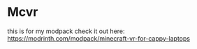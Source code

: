 # Mcvr

this is for my modpack
check it out here: https://modrinth.com/modpack/minecraft-vr-for-cappy-laptops
